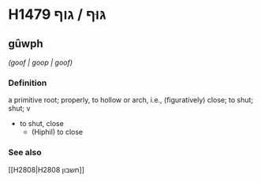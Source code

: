 # H1479 גּוּף / גוף

## gûwph

_(goof | ɡoop | ɡoof)_

### Definition

a primitive root; properly, to hollow or arch, i.e., (figuratively) close; to shut; shut; v

- to shut, close
  - (Hiphil) to close

### See also

[[H2808|H2808 חשבון]]
